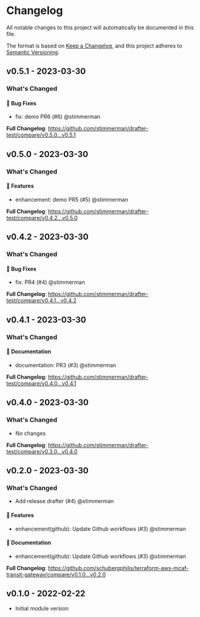 # Changelog

All notable changes to this project will automatically be documented in this file.

The format is based on [Keep a Changelog](https://keepachangelog.com/en/1.0.0/),
and this project adheres to [Semantic Versioning](https://semver.org/spec/v2.0.0.html).

## v0.5.1 - 2023-03-30

### What's Changed

#### 🐛 Bug Fixes

- fix: demo PR6 (#6) @stimmerman

**Full Changelog**: https://github.com/stimmerman/drafter-test/compare/v0.5.0...v0.5.1

## v0.5.0 - 2023-03-30

### What's Changed

#### 🚀 Features

- enhancement: demo PR5 (#5) @stimmerman

**Full Changelog**: https://github.com/stimmerman/drafter-test/compare/v0.4.2...v0.5.0

## v0.4.2 - 2023-03-30

### What's Changed

#### 🐛 Bug Fixes

- fix: PR4 (#4) @stimmerman

**Full Changelog**: https://github.com/stimmerman/drafter-test/compare/v0.4.1...v0.4.2

## v0.4.1 - 2023-03-30

### What's Changed

#### 📖 Documentation

- documentation: PR3 (#3) @stimmerman

**Full Changelog**: https://github.com/stimmerman/drafter-test/compare/v0.4.0...v0.4.1

## v0.4.0 - 2023-03-30

### What's Changed

- No changes

**Full Changelog**: https://github.com/stimmerman/drafter-test/compare/v0.3.0...v0.4.0

## v0.2.0 - 2023-03-30

### What's Changed

- Add release drafter (#4) @stimmerman

#### 🚀 Features

- enhancement(github): Update Github workflows (#3) @stimmerman

#### 📖 Documentation

- enhancement(github): Update Github workflows (#3) @stimmerman

**Full Changelog**: https://github.com/schubergphilis/terraform-aws-mcaf-transit-gateway/compare/v0.1.0...v0.2.0

## v0.1.0 - 2022-02-22

- Initial module version
